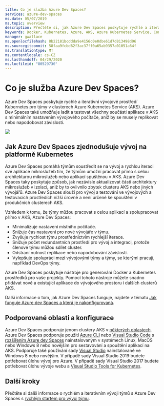 ```yaml
---
title: Co je služba Azure Dev Spaces?
services: azure-dev-spaces
ms.date: 05/07/2019
ms.topic: overview
description: Přečtěte si, jak Azure Dev Spaces poskytuje rychlé a iterativní vývojové prostředí Kubernetes pro týmy ve clusterech služby Azure Kubernetes.
keywords: Docker, Kubernetes, Azure, AKS, Azure Kubernetes Service, Containers, kubectl, k8s
manager: gwallace
ms.openlocfilehash: 8b22181bcddda9e4156c0e0dbe61d7d813498d96
ms.sourcegitcommit: 58faa9fcbd62f3ac37ff0a65ab9357a01051a64f
ms.translationtype: MT
ms.contentlocale: cs-CZ
ms.lasthandoff: 04/29/2020
ms.locfileid: "80529730"
---
```

# <a name="what-is-azure-dev-spaces"></a>Co je služba Azure Dev Spaces?

Azure Dev Spaces poskytuje rychlé a iterativní vývojové prostředí Kubernetes pro týmy v clusterech Azure Kubernetes Service (AKS). Azure Dev Spaces také umožňuje ladit a testovat všechny součásti aplikace v AKS s minimálním nastavením vývojového počítače, aniž by se musely replikovat nebo napodobovat závislosti.

![](media/azure-dev-spaces/collaborate-graphic.gif)

## <a name="how-azure-dev-spaces-simplifies-kubernetes-development"></a>Jak Azure Dev Spaces zjednodušuje vývoj na platformě Kubernetes

Azure Dev Spaces pomáhá týmům soustředit se na vývoj a rychlou iteraci své aplikace mikroslužeb tím, že týmům umožní pracovat přímo s celou architekturou mikroslužeb nebo aplikací spuštěnou v AKS. Azure Dev Spaces taky poskytuje způsob, jak nezávisle aktualizovat části architektury mikroslužeb v izolaci, aniž by to ovlivnilo zbytek clusteru AKS nebo jiných vývojářů. Azure Dev Spaces slouží pro vývoj a testování ve vývojových a testovacích prostředích nižší úrovně a není určené ke spouštění v produkčních clusterech AKS.

Vzhledem k tomu, že týmy můžou pracovat s celou aplikací a spolupracovat přímo v AKS, Azure Dev Spaces:

* Minimalizuje nastavení místního počítače.
* Snižuje čas nastavení pro nové vývojáře v týmu.
* Zvyšuje rychlost týmu prostřednictvím rychlejší iterace.
* Snižuje počet redundantních prostředí pro vývoj a integraci, protože členové týmu můžou sdílet cluster.
* Odstraní nutnost replikace nebo napodobování závislostí.
* Vylepšuje spolupráci mezi vývojovými týmy a týmy, se kterými pracují, například DevOps týmy.

Azure Dev Spaces poskytuje nástroje pro generování Docker a Kubernetes prostředků pro vaše projekty. Pomocí tohoto nástroje můžete snadno přidávat nové a existující aplikace do vývojového prostoru i dalších clusterů AKS.

Další informace o tom, jak Azure Dev Spaces funguje, najdete v tématu [Jak funguje Azure dev Spaces a která je nakonfigurovaná][how-dev-spaces-works].

## <a name="supported-regions-and-configurations"></a>Podporované oblasti a konfigurace

Azure Dev Spaces podporuje jenom clustery AKS v [některých oblastech][supported-regions]. Azure Dev Spaces podporuje použití [Azure CLI](/cli/azure/install-azure-cli?view=azure-cli-latest) nebo [Visual Studio Code](https://code.visualstudio.com/download) s [rozšířením Azure dev Spaces](https://marketplace.visualstudio.com/items?itemName=azuredevspaces.azds) nainstalovaným v systémech Linux, MacOS nebo Windows 8 nebo novějším pro sestavování a spouštění aplikací na AKS. Podporuje také používání sady [Visual Studio](https://aka.ms/vsdownload?utm_source=mscom&utm_campaign=msdocs) nainstalované ve Windows 8 nebo novějším. V případě sady Visual Studio 2019 budete potřebovat úlohu vývoj pro Azure. V případě sady Visual Studio 2017 budete potřebovat úlohu vývoje webu a [Visual Studio Tools for Kubernetes](https://aka.ms/get-vsk8stools).

## <a name="next-steps"></a>Další kroky

Přečtěte si další informace o rychlém a iterativním vývoji týmů s Azure Dev Spaces s [rychlým startem pro vývoj týmu][team-development-quickstart].

[how-dev-spaces-works]: how-dev-spaces-works.md
[supported-regions]: https://azure.microsoft.com/global-infrastructure/services/?products=kubernetes-service
[team-development-quickstart]: quickstart-team-development.md
